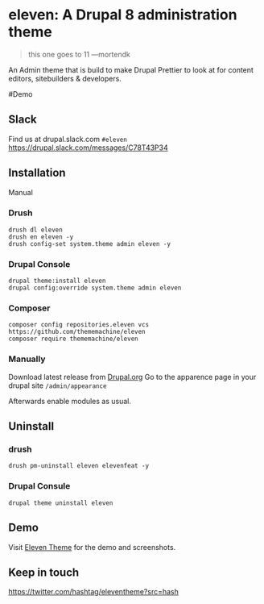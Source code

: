 # eleven: A Drupal 8 administration theme

> this one goes to 11 —mortendk

An Admin theme that is build to make Drupal Prettier to look at for content editors, sitebuilders & developers.

#Demo


## Slack 
Find us at drupal.slack.com `#eleven`
https://drupal.slack.com/messages/C78T43P34

## Installation
Manual


### Drush
```
drush dl eleven
drush en eleven -y
drush config-set system.theme admin eleven -y
```

### Drupal Console
```
drupal theme:install eleven
drupal config:override system.theme admin eleven
```

### Composer
```
composer config repositories.eleven vcs https://github.com/thememachine/eleven
composer require thememachine/eleven
```

### Manually
Download latest release from  [Drupal.org](https://www.drupal.org/project/eleven)
Go to the apparence page in your drupal site `/admin/appearance` 

Afterwards enable modules as usual.

## Uninstall

### drush 
```
drush pm-uninstall eleven elevenfeat -y
```

### Drupal Consule
```
drupal theme uninstall eleven
```
## Demo

Visit [Eleven Theme](http://eleventheme.com/) for the demo and screenshots.


## Keep in touch 
https://twitter.com/hashtag/eleventheme?src=hash
